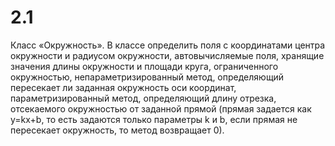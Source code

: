 # 2.1
Класс «Окружность». В классе определить поля с координатами центра окружности и радиусом окружности, автовычисляемые поля, хранящие значения длины окружности и площади круга, ограниченного окружностью, непараметризированный метод, определяющий пересекает ли заданная окружность оси координат, параметризированный метод, определяющий длину отрезка, отсекаемого окружностью от заданной прямой (прямая задается как y=kx+b, то есть задаются только параметры k и b, если прямая не пересекает окружность, то метод возвращает 0).
